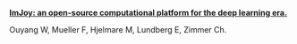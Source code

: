 [**ImJoy: an open-source computational platform for the deep learning era.**](https://www.ncbi.nlm.nih.gov/pubmed/31780825)

Ouyang W, Mueller F, Hjelmare M, Lundberg E, Zimmer Ch.


